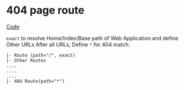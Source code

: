 # 404 page route

[Code](https://codesandbox.io/s/react-route-404-wbpso)

`exact` to resolve Home/Index/Base path of Web Application and define Other URLs After all URLs, Define `*` for 404 match.

```
|- Route (path="/", exact)
|- Other Routes
....
....
....
|- 404 Route(path="*")
```
